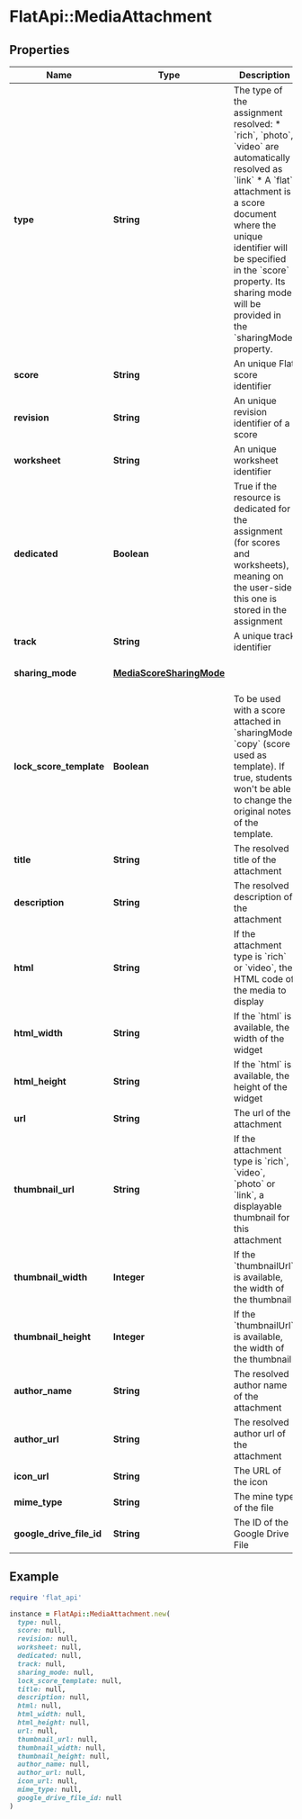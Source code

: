 # FlatApi::MediaAttachment

## Properties

| Name | Type | Description | Notes |
| ---- | ---- | ----------- | ----- |
| **type** | **String** | The type of the assignment resolved: * &#x60;rich&#x60;, &#x60;photo&#x60;, &#x60;video&#x60; are automatically resolved as &#x60;link&#x60; * A &#x60;flat&#x60; attachment is a score document where the unique identifier will be specified in the &#x60;score&#x60; property. Its sharing mode will be provided in the &#x60;sharingMode&#x60; property.  |  |
| **score** | **String** | An unique Flat score identifier | [optional] |
| **revision** | **String** | An unique revision identifier of a score | [optional] |
| **worksheet** | **String** | An unique worksheet identifier | [optional] |
| **dedicated** | **Boolean** | True if the resource is dedicated for the assignment (for scores and worksheets), meaning on the user-side this one is stored in the assignment | [optional] |
| **track** | **String** | A unique track identifier | [optional] |
| **sharing_mode** | [**MediaScoreSharingMode**](MediaScoreSharingMode.md) |  | [optional][default to &#39;read&#39;] |
| **lock_score_template** | **Boolean** | To be used with a score attached in &#x60;sharingMode&#x60; &#x60;copy&#x60; (score used as template). If true, students won&#39;t be able to change the original notes of the template. | [optional] |
| **title** | **String** | The resolved title of the attachment | [optional] |
| **description** | **String** | The resolved description of the attachment | [optional] |
| **html** | **String** | If the attachment type is &#x60;rich&#x60; or &#x60;video&#x60;, the HTML code of the media to display  | [optional] |
| **html_width** | **String** | If the &#x60;html&#x60; is available, the width of the widget | [optional] |
| **html_height** | **String** | If the &#x60;html&#x60; is available, the height of the widget | [optional] |
| **url** | **String** | The url of the attachment | [optional] |
| **thumbnail_url** | **String** | If the attachment type is &#x60;rich&#x60;, &#x60;video&#x60;, &#x60;photo&#x60; or &#x60;link&#x60;, a displayable thumbnail for this attachment  | [optional] |
| **thumbnail_width** | **Integer** | If the &#x60;thumbnailUrl&#x60; is available, the width of the thumbnail  | [optional] |
| **thumbnail_height** | **Integer** | If the &#x60;thumbnailUrl&#x60; is available, the width of the thumbnail  | [optional] |
| **author_name** | **String** | The resolved author name of the attachment | [optional] |
| **author_url** | **String** | The resolved author url of the attachment | [optional] |
| **icon_url** | **String** | The URL of the icon | [optional] |
| **mime_type** | **String** | The mine type of the file | [optional] |
| **google_drive_file_id** | **String** | The ID of the Google Drive File | [optional] |

## Example

```ruby
require 'flat_api'

instance = FlatApi::MediaAttachment.new(
  type: null,
  score: null,
  revision: null,
  worksheet: null,
  dedicated: null,
  track: null,
  sharing_mode: null,
  lock_score_template: null,
  title: null,
  description: null,
  html: null,
  html_width: null,
  html_height: null,
  url: null,
  thumbnail_url: null,
  thumbnail_width: null,
  thumbnail_height: null,
  author_name: null,
  author_url: null,
  icon_url: null,
  mime_type: null,
  google_drive_file_id: null
)
```


